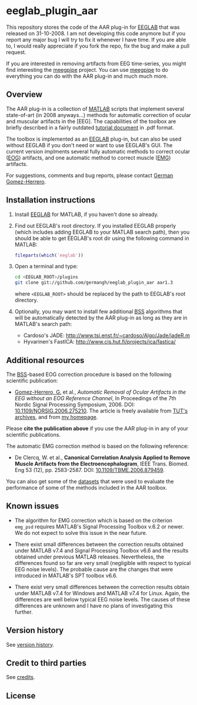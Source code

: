 eeglab_plugin_aar
=================

This repository stores the code of the AAR plug-in for [EEGLAB][eeglab] that was
released on 31-10-2008. I am not developing this code anymore but if you report
any major bug I will try to fix it whenever I have time. If you are able to,
I would really appreciate if you fork the repo, fix the bug and make a pull
request.

If you are interested in removing artifacts from EEG time-series, you might find
interesting the [meegpipe][meegpipe] project. You can use [meegpipe][meegpipe]
to do everything you can do with the AAR plug-in and much much more.

[meegpipe]: http://germangh.com/meegpipe


## Overview

The AAR plug-in is a collection of [MATLAB][matlab] scripts that implement
several state-of-art (in 2008 anyways...) methods for automatic correction of
ocular and muscular artifacts in the [EEG]. The capabilities of the toolbox are
briefly described in a fairly outdated [tutorial document][tutorial] in .pdf
format.

[matlab]: http://www.mathworks.nl/products/matlab/

[tutorial]: http://kasku.org/pubs/aardoc07.pdf

The toolbox is implemented as an [EEGLAB][eeglab] plug-in, but can also be used
without EEGLAB if you don't need or want to use EEGLAB's GUI. The current
version implments several fully automatic methods to correct ocular ([EOG][eog])
artifacts, and one automatic method to correct muscle ([EMG][emg]) artifacts.

For suggestions, comments and bug reports, please contact [German
Gomez-Herrero][ggh].

[eog]: http://emedicine.medscape.com/article/1140247-overview#aw2aab6b3

[emg]: http://emedicine.medscape.com/article/1140247-overview#aw2aab6b3

[ggh]: http://germangh.com

## Installation instructions

1. Install [EEGLAB][eeglab] for MATLAB, if you haven't done so already.

2. Find out EEGLAB's root directory. If you installed EEGLAB properly (which
   includes adding EEGLAB to your MATLAB search path), then you should be able
   to get EEGLAB's root dir using the following command in MATLAB:

    ````matlab
    fileparts(which('eeglab'))
    ````

3. Open a terminal and type:

    ````bash
    cd <EEGLAB_ROOT>/plugins
    git clone git://github.com/germangh/eeglab_plugin_aar aar1.3
    ````
    where `<EEGLAB_ROOT>` should be replaced by the path to EEGLAB's root
    directory.

[eeglab]: http://sccn.ucsd.edu/eeglab/

4. Optionally, you may want to install few additional [BSS][bss] algorithms that
   will be automatically detected by the AAR plug-in as long as they are in
   MATLAB's search path:

   * Cardoso's JADE: http://www.tsi.enst.fr/~cardoso/Algo/Jade/jadeR.m
   * Hyvarinen's FastICA: http://www.cis.hut.fi/projects/ica/fastica/


## Additional resources

The [BSS][bss]-based EOG correction procedure is based on the following
scientific publication:

[bss]: http://en.wikipedia.org/wiki/Blind_signal_separation

* [Gomez-Herrero, G.][ggh] et al., _Automatic Removal of Ocular Artifacts in the
  EEG without an EOG Reference Channel_, In Proceedings of the 7th Nordic Signal
  Processing Symposium, 2006. DOI: [10.1109/NORSIG.2006.275210][eog-doi]. The
  article is freely available from [TUT's archives][aar-tut], and from
  [my homepage][aar-home].

[aar-home]: http://germangh.com/papers/norsig06.pdf
[eog-doi]: http://dx.doi.org/10.1109/NORSIG.2006.275210
[aar-tut]: http://sp.cs.tut.fi/publications/archive/Gomez-Herrero2006-Automatic.pdf

Please __cite the publication above__ if you use the AAR plug-in in any of your
scientific publications.

The automatic EMG correction method is based on the following reference:

* De Clercq, W. et al., __Canonical Correlation Analysis Applied to Remove
  Muscle Artifacts from the Electroencephalogram__, IEEE Trans. Biomed. Eng 53
  (12), pp. 2583-2587. DOI: [10.1109/TBME.2006.879459][doi-emg].

[doi-emg]: http://dx.doi.org/10.1109/TBME.2006.879459

You can also  get some of the [datasets][datasets] that were used to evaluate
the performance of some of the methods included in the AAR toolbox.

[datasets]: http://germangh.com/datasets/epilepsy


## Known issues

- The algorithm for EMG correction which is based on the criterion
`emg_psd` requires MATLAB's Signal Processing Toolbox v.6.2 or newer.
We do not expect to solve this issue in the near future.

- There exist small differences between the correction results obtained
under MATLAB v7.4 and Signal Processing Toolbox v6.6 and the results
obtained under previous MATLAB releases. Nevertheless, the differences
found so far are very small (negligible with respect to typical EEG
noise levels). The probable cause are the changes that were introduced
in MATLAB's SPT toolbox v6.6.

- There exist very small differences between the correction results
obtain under MATLAB v7.4 for Windows and MATLAB v7.4 for Linux. Again,
the differences are well below typical EEG noise levels. The causes of
these differences are unknown and I have no plans of investigating this further.


## Version history

See [version history](./version_history.md).


## Credit to third parties

See [credits](./credits.md).

## License




